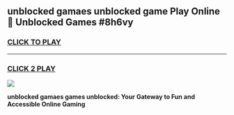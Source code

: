 
## unblocked gamaes unblocked game Play Online 👋 Unblocked Games #8h6vy
<h3>
<a href="https://premium.freeplayer.one?title=unblocked_gamaes&ref=21F">CLICK TO PLAY</a></h3>
<hr>

<h3>
<a href="https://premium.freeplayer.one?title=unblocked_gamaes&ref=21F">CLICK 2 PLAY</a>
  
</h3>

<a href="https://premium.freeplayer.one?title=unblocked_gamaes&ref=21F/"><img src="https://clearcache.store/games.png"></a>


**unblocked gamaes games unblocked: Your Gateway to Fun and Accessible Online Gaming**
